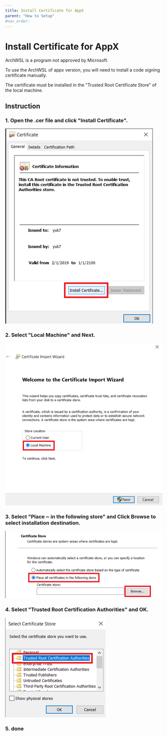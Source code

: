 ```yaml
---
title: Install Certificate for AppX
parent: "How to Setup"
#nav_order:
---
```


# Install Certificate for AppX
ArchWSL is a program not approved by Microsoft.

To use the ArchWSL of appx version, you will need to install a code signing certificate manually.

The certificate must be installed in the "Trusted Root Certificate Store" of the local machine.

## Instruction

### 1. Open the .cer file and click "Install Certificate".

![screenshot1](img/cert/1.install.png)

### 2. Select "Local Machine" and Next.

![screenshot2](img/cert/2.to-localmachine.png)

### 3. Select "Place ~ in the following store" and Click Browse to select installation destination.
![screenshot3](img/cert/3.to-following.png)

### 4. Select "Trusted Root Certification Authorities" and OK.
![screenshot4](img/cert/4.to-rootstore.png)

### 5. done
